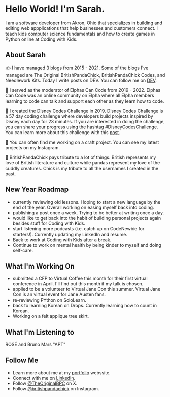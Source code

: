 # Hello World! I'm Sarah.
I am a software developer from Akron, Ohio that specializes in building and editing web appplications that help businesses and customers connect. I teach kids computer science fundamentals and how to create games in Python online at Coding with Kids.

## About Sarah 
✍️ I have managed 3 blogs from 2015 - 2021. Some of the blogs I've managed are The Original BritishPandaChick, BritishPandaChick Codes, and Needlework Kits. Today I write posts on DEV. You can follow me on [DEV](https://dev.to/theoriginalbpc).

💚 I served as the moderator of Elphas Can Code from 2019 - 2022. Elphas Can Code was an online community on Elpha where all Elpha members learning to code can talk and support each other as they learn how to code.

🏰 I created the Disney Codes Challenge in 2019. Disney Codes Challenge is a 57 day coding challenge where developers build projects inspired by Disney each day for 23 minutes. If you are interested in doing the challenge, you can share your progress using the hashtag #DisneyCodesChallenge. You can learn more about this challenge with this [post](https://dev.to/theoriginalbpc/everything-you-need-to-know-about-disney-codes-challenge-3ojb).

🧵 You can often find me working on a craft project. You can see my latest projects on my Instagram.

🐼 BritishPandaChick pays tribute to a lot of things. British represents my love of British literature and culture while pandas represent my love of the cuddly creatures. Chick is my tribute to all the usernames I created in the past.

## New Year Roadmap
- currently reviewing old lessons. Hoping to start a new language by the end of the year. Overall working on easing myself back into coding.
- publishing a post once a week. Trying to be better at writing once a day.
- would like to get back into the habit of building personal projects again besides stuff for Coding with Kids.
- start listening more podcasts (i.e. catch up on CodeNewbie for starters!). Currently updating my LinkedIn and resume.
- Back to work at Coding with Kids after a break.
- Continue to work on mental health by being kinder to myself and doing self-care. 

## What I'm Working On
- submitted a CFP to Virtual Coffee this month for their first virtual conference in April. I'll find out this month if my talk is chosen.
- applied to be a volunteer to Virtual Jane Con this summer. Virtual Jane Con is an virtual event for Jane Austen fans.
- re-reviewing PYthon on SoloLearn.
- back to learning Korean on Drops. Currently learning how to count in Korean.
- Working on a felt applique tree skirt.

## What I'm Listening to
ROSÉ and Bruno Mars "APT"

## Follow Me
* Learn more about me at my [portfolio](https://britishpandachick.github.io) webssite.
* Connect with me on [LinkedIn](https://www.linkedin.com/in/sarahbartleydye/).
* Follow [@TheOriginalBPC](https://twitter.com/TheOriginalBPC) on X.
* Follow [@britishpandachick](https://www.instagram.com/britishpandachick) on Instagram.